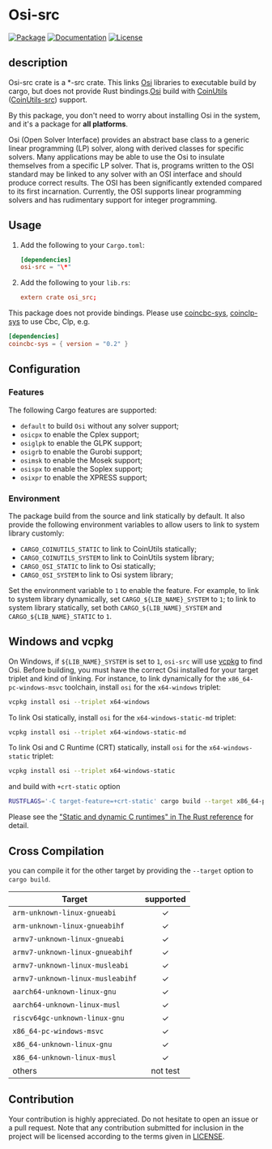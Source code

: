 # Osi-src

[![Package][package-img]][package-url] [![Documentation][documentation-img]][documentation-url] [![License][license-img]][license-url]

## description 

Osi-src crate is a *-src crate. This links [Osi] libraries to executable build by cargo, but does not provide Rust bindings.[Osi] build with [CoinUtils] ([CoinUtils-src]) support.

By this package, you don't need to worry about installing Osi in the system, and it's a package for **all platforms**.

Osi (Open Solver Interface) provides an abstract base class to a generic linear programming (LP) solver, along with derived classes for specific solvers. Many applications may be able to use the Osi to insulate themselves from a specific LP solver. That is, programs written to the OSI standard may be linked to any solver with an OSI interface and should produce correct results. The OSI has been significantly extended compared to its first incarnation. Currently, the OSI supports linear programming solvers and has rudimentary support for integer programming.

## Usage

1. Add the following to your `Cargo.toml`:

    ```toml
    [dependencies]
    osi-src = "\*"
    ```

2. Add the following to your `lib.rs`:

    ```toml
    extern crate osi_src;
    ```

This package does not provide bindings. Please use [coincbc-sys], [coinclp-sys] to use Cbc, Clp, e.g.

```toml
[dependencies]
coincbc-sys = { version = "0.2" }
```

## Configuration

### Features

The following Cargo features are supported:

* `default` to build `Osi` without any solver support;
* `osicpx` to enable the Cplex support;
* `osiglpk` to enable the GLPK support;
* `osigrb` to enable the Gurobi support;
* `osimsk` to enable the Mosek support;
* `osispx` to enable the Soplex support;
* `osixpr` to enable the XPRESS support;

### Environment

The package build from the source and link statically by default. It also provide the following environment variables to allow users to link to system library customly:

* `CARGO_COINUTILS_STATIC` to link to CoinUtils statically;
* `CARGO_COINUTILS_SYSTEM` to link to CoinUtils system library;
* `CARGO_OSI_STATIC` to link to Osi statically;
* `CARGO_OSI_SYSTEM` to link to Osi system library;

Set the environment variable to `1` to enable the feature. For example, to link to system library dynamically, set `CARGO_${LIB_NAME}_SYSTEM` to `1`; to link to system library statically, set both `CARGO_${LIB_NAME}_SYSTEM` and `CARGO_${LIB_NAME}_STATIC` to `1`.

## Windows and vcpkg

On Windows, if `${LIB_NAME}_SYSTEM` is set to `1`, `osi-src` will use
[vcpkg] to find Osi. Before building, you must have the correct Osi
installed for your target triplet and kind of linking. For instance,
to link dynamically for the `x86_64-pc-windows-msvc` toolchain, install
 `osi` for the `x64-windows` triplet:

```sh
vcpkg install osi --triplet x64-windows
```

To link Osi statically, install `osi` for the `x64-windows-static-md` triplet:

```sh
vcpkg install osi --triplet x64-windows-static-md
```

To link Osi and C Runtime (CRT) statically, install `osi` for the `x64-windows-static` triplet:

```sh
vcpkg install osi --triplet x64-windows-static
```

and build with `+crt-static` option

```sh
RUSTFLAGS='-C target-feature=+crt-static' cargo build --target x86_64-pc-windows-msvc
```

Please see the ["Static and dynamic C runtimes" in The Rust reference](https://doc.rust-lang.org/reference/linkage.html#static-and-dynamic-c-runtimes) for detail.

## Cross Compilation

you can compile it for the other target by providing the `--target` option to
`cargo build`.

| Target                               |  supported  |
|--------------------------------------|:-----------:|
| `arm-unknown-linux-gnueabi`          | ✓   |
| `arm-unknown-linux-gnueabihf`        | ✓   |
| `armv7-unknown-linux-gnueabi`        | ✓   |
| `armv7-unknown-linux-gnueabihf`      | ✓   |
| `armv7-unknown-linux-musleabi`       | ✓   |
| `armv7-unknown-linux-musleabihf`     | ✓   |
| `aarch64-unknown-linux-gnu`          | ✓   |
| `aarch64-unknown-linux-musl`         | ✓   |
| `riscv64gc-unknown-linux-gnu`        | ✓   |
| `x86_64-pc-windows-msvc`             | ✓   |
| `x86_64-unknown-linux-gnu`           | ✓   |
| `x86_64-unknown-linux-musl`          | ✓   |
| others                               | not test   |

## Contribution

Your contribution is highly appreciated. Do not hesitate to open an issue or a
pull request. Note that any contribution submitted for inclusion in the project
will be licensed according to the terms given in [LICENSE](license-url).

[CoinUtils]: https://github.com/coin-or/CoinUtils
[Osi]: https://github.com/coin-or/Osi

[CoinUtils-src]: https://github.com/Maroon502/coinutils-src
[coincbc-sys]: https://github.com/Maroon502/coincbc-sys
[coinclp-sys]: https://github.com/Maroon502/coinclp-sys

[vcpkg]: https://github.com/Microsoft/vcpkg

[documentation-img]: https://docs.rs/osi-src/badge.svg
[documentation-url]: https://docs.rs/osi-src
[package-img]: https://img.shields.io/crates/v/osi-src.svg
[package-url]: https://crates.io/crates/osi-src
[license-img]: https://img.shields.io/crates/l/osi-src.svg
[license-url]: https://github.com/Maroon502/osi-src/blob/master/LICENSE.md
